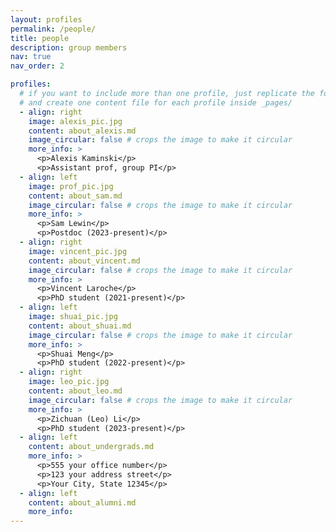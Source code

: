 ```yaml
---
layout: profiles
permalink: /people/
title: people
description: group members
nav: true
nav_order: 2

profiles:
  # if you want to include more than one profile, just replicate the following block
  # and create one content file for each profile inside _pages/
  - align: right
    image: alexis_pic.jpg
    content: about_alexis.md
    image_circular: false # crops the image to make it circular
    more_info: >
      <p>Alexis Kaminski</p>
      <p>Assistant prof, group PI</p>
  - align: left
    image: prof_pic.jpg
    content: about_sam.md
    image_circular: false # crops the image to make it circular
    more_info: >
      <p>Sam Lewin</p>
      <p>Postdoc (2023-present)</p>
  - align: right
    image: vincent_pic.jpg
    content: about_vincent.md
    image_circular: false # crops the image to make it circular
    more_info: >
      <p>Vincent Laroche</p>
      <p>PhD student (2021-present)</p>
  - align: left
    image: shuai_pic.jpg
    content: about_shuai.md
    image_circular: false # crops the image to make it circular
    more_info: >
      <p>Shuai Meng</p>
      <p>PhD student (2022-present)</p>
  - align: right
    image: leo_pic.jpg
    content: about_leo.md
    image_circular: false # crops the image to make it circular
    more_info: >
      <p>Zichuan (Leo) Li</p>
      <p>PhD student (2023-present)</p>
  - align: left
    content: about_undergrads.md
    more_info: >
      <p>555 your office number</p>
      <p>123 your address street</p>
      <p>Your City, State 12345</p>
  - align: left
    content: about_alumni.md
    more_info: 
---
```

